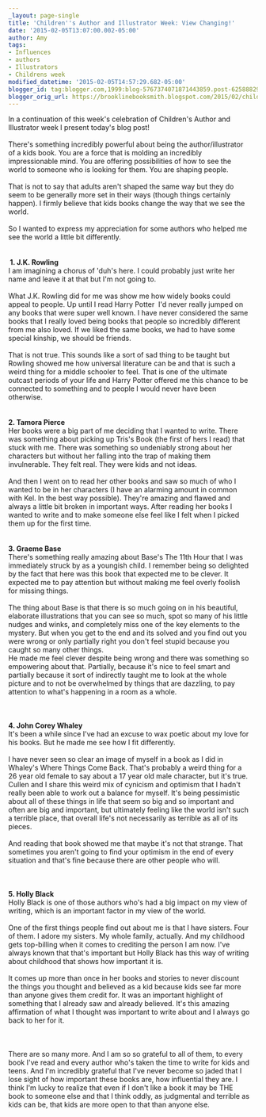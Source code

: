 ```yaml
---
_layout: page-single
title: 'Children''s Author and Illustrator Week: View Changing!'
date: '2015-02-05T13:07:00.002-05:00'
author: Amy
tags:
- Influences
- authors
- Illustrators
- Childrens week
modified_datetime: '2015-02-05T14:57:29.682-05:00'
blogger_id: tag:blogger.com,1999:blog-5767374071871443859.post-6258882908919248282
blogger_orig_url: https://brooklinebooksmith.blogspot.com/2015/02/childrens-author-and-illustrator-week_5.html
---
```


<div style="clear: left; float: left; margin-bottom: 1em; margin-right: 1em;">In a continuation of this week's celebration of Children's Author and Illustrator week I present today's blog post!<br /><br />There's  something incredibly powerful about being the author/illustrator of a  kids book. You are a force that is molding an incredibly impressionable  mind. You are offering possibilities of how to see the world to someone  who is looking for them. You are shaping people.<br /><br />That is not to  say that adults aren't shaped the same way but they do seem to be  generally more set in their ways (though things certainly happen). I  firmly believe that kids books change the way that we see the world. <br /><br />So I wanted to express my appreciation for some authors who helped me see the world a little bit differently.<br /><br /><br /><b>&nbsp;1. J.K. Rowling</b><br />I am imagining a chorus of 'duh's here. I could probably just write her name and leave it at that but I'm not going to.<br /><br />What J.K. Rowling did for me was show me how widely books could appeal to people. Up until I read Harry Potter&nbsp; I'd never really jumped on any books that were super well known. I have never considered the same books that I really loved being books that people so incredibly different from me also loved. If we liked the same books, we had to have some special kinship, we should be friends.<br /><br />That is not true. This sounds like a sort of sad thing to be taught but Rowling showed me how universal literature can be and that is such a weird thing for a middle schooler to feel. That is one of the ultimate outcast periods of your life and Harry Potter offered me this chance to be connected to something and to people I would never have been otherwise.<br /><br /><br /><b>2. Tamora Pierce</b><br />Her books were a big part of me deciding that I wanted to write. There was something about picking up Tris's Book (the first of hers I read) that stuck with me. There was something so undeniably strong about her characters but without her falling into the trap of making them invulnerable. They felt real. They were kids and not ideas.<br /><br />And then I went on to read her other books and saw so much of who I wanted to be in her characters (I have an alarming amount in common with Kel. In the best way possible). They're amazing and flawed and always a little bit broken in important ways. After reading her books I wanted to write and to make someone else feel like I felt when I picked them up for the first time.<br /><br /><b><br /></b><b>3. Graeme Base</b><br />There's something really amazing about Base's The 11th Hour that I was immediately struck by as a youngish child. I remember being so delighted by the fact that here was this book that expected me to be clever. It expected me to pay attention but without making me feel overly foolish for missing things.<br /><br />The thing about Base is that there is so much going on in his beautiful, elaborate illustrations that you can see so much, spot so many of his little nudges and winks, and completely miss one of the key elements to the mystery. But when you get to the end and its solved and you find out you were wrong or only partially right you don't feel stupid because you caught so many other things.<br />He made me feel clever despite being wrong and there was something so empowering about that. Partially, because it's nice to feel smart and partially because it sort of indirectly taught me to look at the whole picture and to not be overwhelmed by things that are dazzling, to pay attention to what's happening in a room as a whole.<br /><br /><br /><br /><b>4. John Corey Whaley</b><br />It's been a while since I've had an excuse to wax poetic about my love for his books. But he made me see how I fit differently.<br /><br />I have never seen so clear an image of myself in a book as I did in Whaley's Where Things Come Back. That's probably a weird thing for a 26 year old female to say about a 17 year old male character, but it's true. <br />Cullen and I share this weird mix of cynicism and optimism that I hadn't really been able to work out a balance for myself. It's being pessimistic about all of these things in life that seem so big and so important and often are big and important, but ultimately feeling like the world isn't such a terrible place, that overall life's not necessarily as terrible as all of its pieces. <br /><br />And reading that book showed me that maybe it's not that strange. That sometimes you aren't going to find your optimism in the end of every situation and that's fine because there are other people who will.<br /><br /><br /><br /><b>5. Holly Black</b><br />Holly Black is one of those authors who's had a big impact on my view of writing, which is an important factor in my view of the world.<br /><br />One of the first things people find out about me is that I have sisters. Four of them. I adore my sisters. My whole family, actually. And my childhood gets top-billing when it comes to crediting the person I am now. I've always known that that's important but Holly Black has this way of writing about childhood that shows how important it is.<br /><br />It comes up more than once in her books and stories to never discount the things you thought and believed as a kid because kids see far more than anyone gives them credit for. It was an important highlight of something that I already saw and already believed. It's this amazing affirmation of what I thought was important to write about and I always go back to her for it.<br /><br /><br /><br />There are so many more. And I am so so grateful to all of them, to every book I've read and every author who's taken the time to write for kids and teens. And I'm incredibly grateful that I've never become so jaded that I lose sight of how important these books are, how influential they are. I think I'm lucky to realize that even if I don't like a book it may be THE book to someone else and that I think oddly, as judgmental and terrible as kids can be, that kids are more open to that than anyone else.</div>